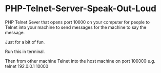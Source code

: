 # PHP-Telnet-Server-Speak-Out-Loud
PHP Telnet Sever that opens port 10000 on your computer for people to Telnet into your machine to send messages for the machine to say the message.

Just for a bit of fun.

Run this in terminal.

Then from other machine Telnet into the host machine on port 100000 e.g. telnet 192.0.0.1 10000